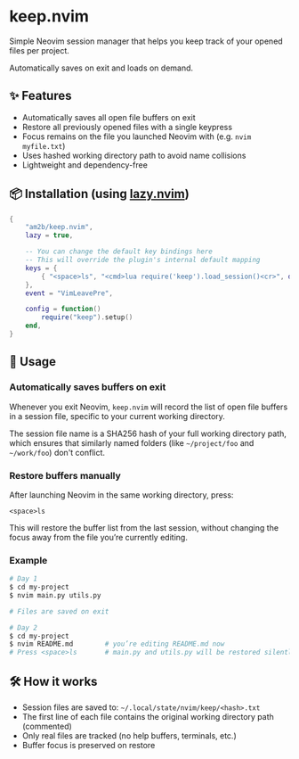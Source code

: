 # keep.nvim

Simple Neovim session manager that helps you keep track of your opened files per project.

Automatically saves on exit and loads on demand.

## ✨ Features

- Automatically saves all open file buffers on exit
- Restore all previously opened files with a single keypress
- Focus remains on the file you launched Neovim with (e.g. `nvim myfile.txt`)
- Uses hashed working directory path to avoid name collisions
- Lightweight and dependency-free

## 📦 Installation (using [lazy.nvim](https://github.com/folke/lazy.nvim))

```lua
{
    "am2b/keep.nvim",
    lazy = true,

    -- You can change the default key bindings here
    -- This will override the plugin's internal default mapping
    keys = {
        { "<space>ls", "<cmd>lua require('keep').load_session()<cr>", desc = "Restore session" }
    },
    event = "VimLeavePre",

    config = function()
        require("keep").setup()
    end,
}
```

## 🚀 Usage

### Automatically saves buffers on exit

Whenever you exit Neovim, `keep.nvim` will record the list of open file buffers in a session file, specific to your current working directory.

The session file name is a SHA256 hash of your full working directory path, which ensures that similarly named folders (like `~/project/foo` and `~/work/foo`) don't conflict.

### Restore buffers manually

After launching Neovim in the same working directory, press:

```
<space>ls
```

This will restore the buffer list from the last session, without changing the focus away from the file you’re currently editing.

### Example

```sh
# Day 1
$ cd my-project
$ nvim main.py utils.py

# Files are saved on exit

# Day 2
$ cd my-project
$ nvim README.md        # you’re editing README.md now
# Press <space>ls       # main.py and utils.py will be restored silently, and the focus will STILL remain on README.md ✅
```

## 🛠️ How it works

- Session files are saved to: `~/.local/state/nvim/keep/<hash>.txt`
- The first line of each file contains the original working directory path (commented)
- Only real files are tracked (no help buffers, terminals, etc.)
- Buffer focus is preserved on restore
